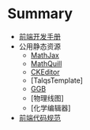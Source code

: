 # Summary

* [前端开发手册](README.md)
* 公用静态资源
  * [MathJax](resources/MathJax.md)
  * [MathQuill](resources/MathQuill.md)
  * [CKEditor](resources/CKEditor.md)
  * [TalqsTemplate]
  * [GGB](resources/GGB.md)
  * [物理线图]
  * [化学编辑器]
* [前端代码规范](rules/README.md)

